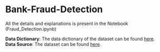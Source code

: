 # Bank-Fraud-Detection
 All the details and explanations is present in the Notebook (Fraud_Detection.ipynb) </br>
 
**Data Dictionary**: The data dictionary of the dataset can be found [here](https://drive.google.com/file/d/1UubSet5c8E8mDDA_UKlH9roggE2_KzYb/view?usp=sharing).</br>
**Data Source**: The dataset can be found [here](https://drive.google.com/file/d/178F84bIo1b-VPpr58esBq4O4fnCgAzbE/view?usp=sharing).
